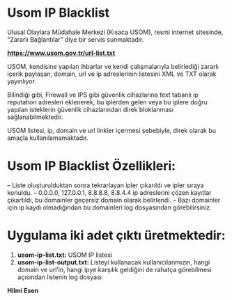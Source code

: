 # Usom IP Blacklist

Ulusal Olaylara Müdahale Merkezi (Kısaca USOM), resmi internet sitesinde, “Zararlı Bağlantılar” diye bir servis sunmaktadır. 

**https://www.usom.gov.tr/url-list.txt**

USOM, kendisine yapılan ihbarlar ve kendi çalışmalarıyla belirlediği zararlı içerik paylaşan, domain, url ve ip adreslerinin listesini XML ve TXT olarak yayınlıyor.

Bilindiği gibi, Firewall ve IPS gibi güvenlik cihazlarına text tabanlı ip reputation adresleri eklenerek, bu iplerden gelen veya bu iplere doğru yapılan isteklerin güvenlik cihazlarından direk bloklanması sağlanabilmektedir.

USOM listesi, ip, domain ve url linkler içermesi sebebiyle, direk olarak bu amaçla kullanılamamaktadır.

# Usom IP Blacklist Özellikleri:
– Liste oluşturulduktan sonra tekrarlayan ipler çıkarıldı ve ipler sıraya konuldu.
– 0.0.0.0, 127.0.0.1, 8.8.8.8, 8.8.4.4 ip adreslerini çözen kayıtlar çıkartıldı, bu domainler geçersiz domain olarak belirlendi.
– Bazı domainler için ip kaydı olmadığından bu domainleri log dosyasından görebilirsiniz.


# Uygulama iki adet çıktı üretmektedir: 
1. **usom-ip-list.txt:**  USOM IP listesi
2. **usom-ip-list-output.txt:** Listeyi kullanacak kullanıcılarımızın, hangi domain ve url’in, hangi ipye karşılık geldiğini de rahatça görebilmesi açısından listenin log dosyası

**Hilmi Esen**